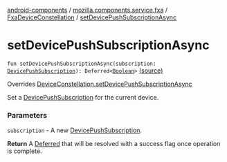 [android-components](../../index.md) / [mozilla.components.service.fxa](../index.md) / [FxaDeviceConstellation](index.md) / [setDevicePushSubscriptionAsync](./set-device-push-subscription-async.md)

# setDevicePushSubscriptionAsync

`fun setDevicePushSubscriptionAsync(subscription: `[`DevicePushSubscription`](../../mozilla.components.concept.sync/-device-push-subscription/index.md)`): Deferred<`[`Boolean`](https://kotlinlang.org/api/latest/jvm/stdlib/kotlin/-boolean/index.html)`>` [(source)](https://github.com/mozilla-mobile/android-components/blob/master/components/service/firefox-accounts/src/main/java/mozilla/components/service/fxa/FxaDeviceConstellation.kt#L95)

Overrides [DeviceConstellation.setDevicePushSubscriptionAsync](../../mozilla.components.concept.sync/-device-constellation/set-device-push-subscription-async.md)

Set a [DevicePushSubscription](../../mozilla.components.concept.sync/-device-push-subscription/index.md) for the current device.

### Parameters

`subscription` - A new [DevicePushSubscription](../../mozilla.components.concept.sync/-device-push-subscription/index.md).

**Return**
A [Deferred](#) that will be resolved with a success flag once operation is complete.

